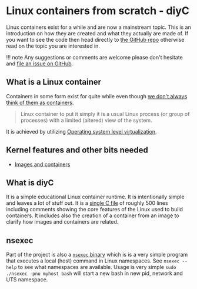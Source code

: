 # Linux containers from scratch - diyC

Linux containers exist for a while and are now a mainstream
topic. This is an introduction on how they are created and what they
actually are made of. If you want to see the code then head directly
to [the GitHub repo](https://github.com/w-vi/diyc) otherwise read on
the topic you are interested in.

!!! note 
    Any suggestions or comments are welcome please don't hesitate
    and [file an issue on GitHub](https://github.com/w-vi/diyc/issues/new).


## What is a Linux container

Containers in some form exist for quite while even though [we don't
always think of them as containers](http://www.networkworld.com/article/2226996/cisco-subnet/software-containers--used-more-frequently-than-most-realize.html). 

> Linux container to put it simply it is a usual Linux process (or
> group of processes) with a limited (altered) view of the system.

It is achieved by utilizing
[Operating system level virtualization](https://en.wikipedia.org/wiki/Operating-system-level_virtualization).


## Kernel features and other bits needed

- [Images and containers](images-containers.md)


## What is diyC

It is a simple educational Linux container runtime. It is
intentionally simple and leaves a lot of stuff out. It is
a [single C file](https://github.com/w-vi/diyC/blob/master/src/diyc.c)
of roughly 500 lines including comments showing the core features of
the Linux used to build containers. It includes also the creation of a
container from an image to clarify how images and containers are
related.

## nsexec

Part of the project is also
a [`nsexec` binary](https://github.com/w-vi/diyC/blob/master/src/nsexec.c) 
which is is a very simple program that executes a local (host) command
in Linux namespaces. See `nsexec --help` to see what namespaces are
available. Usage is very simple `sudo ./nsexec -pnu myhost bash` will
start a new bash in new pid, network and UTS namespace.
